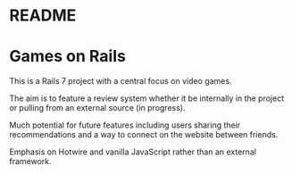 # README

# Games on Rails

This is a Rails 7 project with a central focus on video games.

The aim is to feature a review system whether it be internally in the project or pulling from an external source (in progress).

Much potential for future features including users sharing their recommendations and a way to connect on the website between friends.

Emphasis on Hotwire and vanilla JavaScript rather than an external framework.
